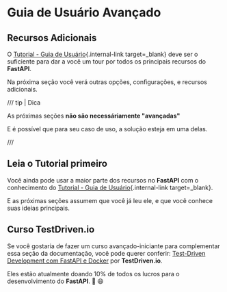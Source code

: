 # Guia de Usuário Avançado

## Recursos Adicionais

O [Tutorial - Guia de Usuário](../tutorial/index.md){.internal-link target=_blank} deve ser o suficiente para dar a você um tour por todos os principais recursos do **FastAPI**.

Na próxima seção você verá outras opções, configurações, e recursos adicionais.

/// tip | Dica

As próximas seções **não são necessáriamente "avançadas"**

E é possível que para seu caso de uso, a solução esteja em uma delas.

///

## Leia o Tutorial primeiro

Você ainda pode usar a maior parte dos recursos no **FastAPI** com o conhecimento do [Tutorial - Guia de Usuário](../tutorial/index.md){.internal-link target=_blank}.

E as próximas seções assumem que você já leu ele, e que você conhece suas ideias principais.

## Curso TestDriven.io

Se você gostaria de fazer um curso avançado-iniciante para complementar essa seção da documentação, você pode querer conferir: <a href="https://testdriven.io/courses/tdd-fastapi/" class="external-link" target="_blank">Test-Driven Development com FastAPI e Docker</a> por **TestDriven.io**.

Eles estão atualmente doando 10% de todos os lucros para o desenvolvimento do **FastAPI**. 🎉 😄
